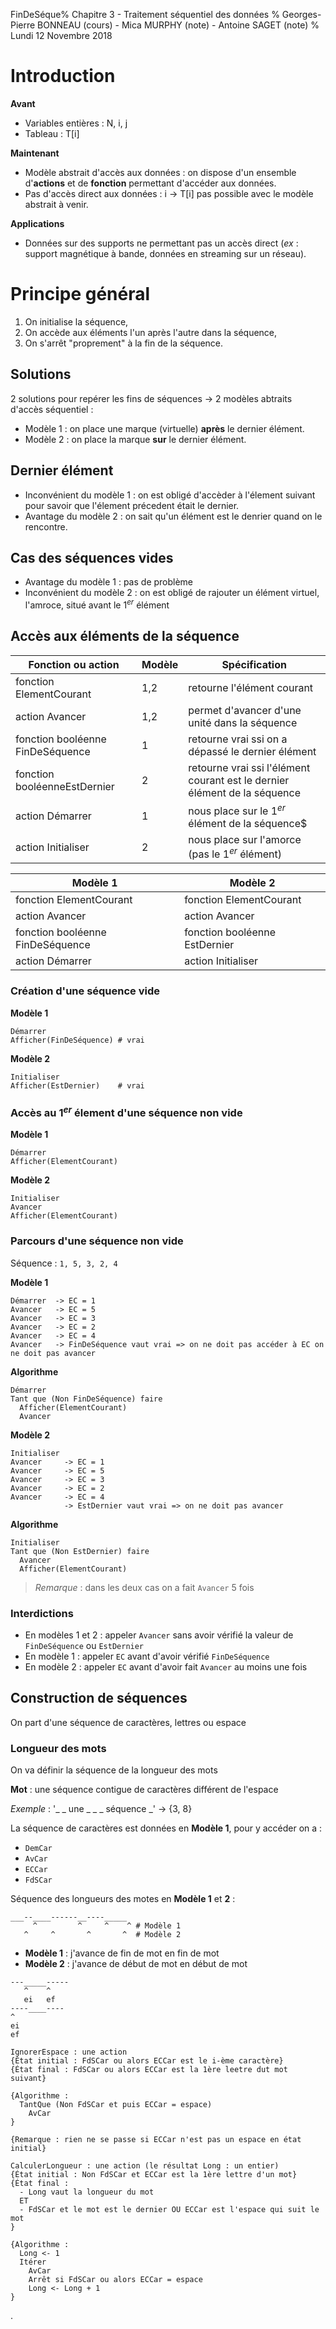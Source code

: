 FinDeSéque% Chapitre 3 - Traitement séquentiel des données
% Georges-Pierre BONNEAU (cours) - Mica MURPHY (note) - Antoine SAGET (note)
% Lundi 12 Novembre 2018

# Introduction

**Avant**
- Variables entières : N, i, j
- Tableau : T[i]

**Maintenant**
- Modèle abstrait d'accès aux données :
  on dispose d'un ensemble d'**actions** et de **fonction** permettant d'accéder aux données.
- Pas d'accès direct aux données :
  i -> T[i] pas possible avec le modèle abstrait à venir.

**Applications**
- Données sur des supports ne permettant pas un accès direct
  (_ex_ : support magnétique à bande, données en streaming sur un réseau).

# Principe général
1. On initialise la séquence,
2. On accède aux éléments l'un après l'autre dans la séquence,
3. On s'arrêt "proprement" à la fin de la séquence.

## Solutions

2 solutions pour repérer les fins de séquences $\rightarrow$ 2 modèles abtraits d'accès séquentiel :
- Modèle 1 : on place une marque (virtuelle) **après** le dernier élément.
- Modèle 2 : on place la marque **sur** le dernier élément.

## Dernier élément

- Inconvénient du modèle 1 : on est obligé d'accèder à l'élement suivant pour savoir que l'élement précedent était le dernier.
- Avantage du modèle 2 : on sait qu'un élément est le denrier quand on le rencontre.

## Cas des séquences vides

- Avantage du modèle 1 : pas de problème
- Inconvénient du modèle 2 : on est obligé de rajouter un élément virtuel, l'amroce, situé avant le $1^{er}$ élément

## Accès aux éléments de la séquence

Fonction ou action               | Modèle | Spécification
---------------------------------|--------|---------------------------------------------------
fonction ElementCourant          | 1,2    | retourne l'élément courant
action Avancer                   | 1,2    | permet d'avancer d'une unité dans la séquence
fonction booléenne FinDeSéquence | 1      | retourne vrai ssi on a dépassé le dernier élément
fonction booléenneEstDernier     | 2      | retourne vrai ssi l'élément courant est le dernier élément de la séquence
action Démarrer                  | 1      | nous place sur le $1^{er}$ élément de la séquence$
action Initialiser               | 2      | nous place sur l'amorce (pas le $1^{er}$ élément)

Modèle 1                         | Modèle 2
---------------------------------|----------------------------------
fonction ElementCourant          | fonction ElementCourant
action Avancer                   | action Avancer
fonction booléenne FinDeSéquence | fonction booléenne EstDernier
action Démarrer                  | action Initialiser

### Création d'une séquence vide

**Modèle 1**
```
Démarrer
Afficher(FinDeSéquence) # vrai
```
**Modèle 2**
```
Initialiser
Afficher(EstDernier)    # vrai
```

### Accès au $1^{er}$ élement d'une séquence non vide

**Modèle 1**
```
Démarrer
Afficher(ElementCourant)
```
**Modèle 2**
```
Initialiser
Avancer
Afficher(ElementCourant)
```

### Parcours d'une séquence non vide

Séquence : `1, 5, 3, 2, 4`

**Modèle 1**
```
Démarrer  -> EC = 1
Avancer   -> EC = 5
Avancer   -> EC = 3
Avancer   -> EC = 2
Avancer   -> EC = 4
Avancer   -> FinDeSéquence vaut vrai => on ne doit pas accéder à EC on ne doit pas avancer
```
**Algorithme**
```
Démarrer
Tant que (Non FinDeSéquence) faire
  Afficher(ElementCourant)
  Avancer
```

**Modèle 2**
```
Initialiser
Avancer     -> EC = 1
Avancer     -> EC = 5
Avancer     -> EC = 3
Avancer     -> EC = 2
Avancer     -> EC = 4
            -> EstDernier vaut vrai => on ne doit pas avancer
```
**Algorithme**
```
Initialiser
Tant que (Non EstDernier) faire
  Avancer
  Afficher(ElementCourant)
```
> *Remarque* : dans les deux cas on a fait `Avancer` 5 fois

### Interdictions

- En modèles 1 et 2 : appeler `Avancer` sans avoir vérifié la valeur de `FinDeSéquence` ou `EstDernier`
- En modèle 1 : appeler `EC` avant d'avoir vérifié `FinDeSéquence`
- En modèle 2 : appeler `EC` avant d'avoir fait `Avancer` au moins une fois

## Construction de séquences

On part d'une séquence de caractères, lettres ou espace

### Longueur des mots

On va définir la séquence de la longueur des mots

**Mot** : une séquence contigue de caractères différent de l'espace

_Exemple_ : '_ _ une _ _ _ séquence _' -> {3, 8}

La séquence de caractères est données en **Modèle 1**, pour y accéder on a :
- `DemCar`
- `AvCar`
- `ECCar`
- `FdSCar`

Séquence des longueurs des motes en **Modèle 1** et **2** :

```
___--____------__----_____
     ^         ^     ^    ^ # Modèle 1
   ^     ^       ^       ^  # Modèle 2
```

- **Modèle 1** : j'avance de fin de mot en fin de mot
- **Modèle 2** : j'avance de début de mot en début de mot

```
---_____-----
   ^    ^
   ei   ef
----____----
^
ei
ef

IgnorerEspace : une action
{État initial : FdSCar ou alors ECCar est le i-ème caractère}
{État final : FdSCar ou alors ECCar est la 1ère leetre dut mot suivant}

{Algorithme :
  TantQue (Non FdSCar et puis ECCar = espace)
    AvCar
}

{Remarque : rien ne se passe si ECCar n'est pas un espace en état initial}
```

```
CalculerLongueur : une action (le résultat Long : un entier)
{État initial : Non FdSCar et ECCar est la 1ère lettre d'un mot}
{État final :
  - Long vaut la longueur du mot
  ET
  - FdSCar et le mot est le dernier OU ECCar est l'espace qui suit le mot
}

{Algorithme :
  Long <- 1
  Itérer
    AvCar
    Arrêt si FdSCar ou alors ECCar = espace
    Long <- Long + 1
}
```







.
